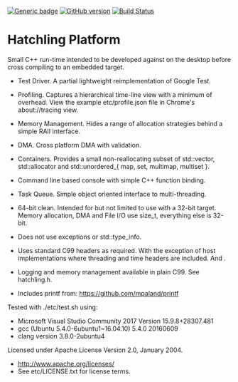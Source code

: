 [![Generic badge](https://img.shields.io/badge/hatchling-platform-blue.svg)](https://github.com/adrian3git/HatchlingPlatform)
[![GitHub version](https://badge.fury.io/gh/adrian3git%2FHatchlingPlatform.svg)](http://badge.fury.io/gh/adrian3git%2FHatchlingPlatform)
[![Build Status](https://travis-ci.org/adrian3git/HatchlingPlatform.svg?branch=master)](https://travis-ci.org/adrian3git/HatchlingPlatform)

# Hatchling Platform

Small C++ run-time intended to be developed against on the desktop before cross
compiling to an embedded target.

 * Test Driver.  A partial lightweight reimplementation of Google Test.

 * Profiling.  Captures a hierarchical time-line view with a minimum of
   overhead.  View the example etc/profile.json file in Chrome's
   about://tracing view.

 * Memory Management.  Hides a range of allocation strategies behind a
   simple RAII interface.

 * DMA.  Cross platform DMA with validation.

 * Containers.  Provides a small non-reallocating subset of
   std::vector, std::allocator and std::unordered_{ map, set, multimap,
   multiset }.

 * Command line based console with simple C++ function binding.
 
 * Task Queue.  Simple object oriented interface to multi-threading.

 * 64-bit clean.  Intended for but not limited to use with a 32-bit
   target.  Memory allocation, DMA and File I/O use size_t, everything
   else is 32-bit.

 * Does not use exceptions or std::type_info.

 * Uses standard C99 headers as required.  With the exception of host
   implementations where threading and time headers are included.  And
   <new>.

 * Logging and memory management available in plain C99.  See hatchling.h.

 * Includes printf from: https://github.com/mpaland/printf

Tested with ./etc/test.sh using:
 * Microsoft Visual Studio Community 2017 Version 15.9.8+28307.481
 * gcc (Ubuntu 5.4.0-6ubuntu1~16.04.10) 5.4.0 20160609
 * clang version 3.8.0-2ubuntu4

Licensed under Apache License Version 2.0, January 2004.
 * http://www.apache.org/licenses/
 * See etc/LICENSE.txt for license terms.
